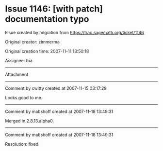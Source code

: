 # Issue 1146: [with patch] documentation typo

Issue created by migration from https://trac.sagemath.org/ticket/1146

Original creator: zimmerma

Original creation time: 2007-11-11 13:50:18

Assignee: tba




---

Attachment


---

Comment by cwitty created at 2007-11-15 03:17:29

Looks good to me.


---

Comment by mabshoff created at 2007-11-18 13:49:31

Merged in 2.8.13.alpha0.


---

Comment by mabshoff created at 2007-11-18 13:49:31

Resolution: fixed
